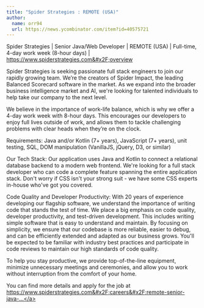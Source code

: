 ```yaml
---
title: "Spider Strategies : REMOTE (USA)"
author:
  name: orr94
  url: https://news.ycombinator.com/item?id=40575721
---
```

Spider Strategies | Senior Java&#x2F;Web Developer | REMOTE (USA) | Full-time, 4-day work week (8-hour days) | <a href="https:&#x2F;&#x2F;www.spiderstrategies.com&#x2F;overview" rel="nofollow">https:&#x2F;&#x2F;www.spiderstrategies.com&#x2F;overview</a>

Spider Strategies is seeking passionate full stack engineers to join our rapidly growing team. We’re the creators of Spider Impact, the leading Balanced Scorecard software in the market. As we expand into the broader business intelligence market and AI, we&#x27;re looking for talented individuals to help take our company to the next level.

We believe in the importance of work-life balance, which is why we offer a 4-day work week with 8-hour days. This encourages our developers to enjoy full lives outside of work, and allows them to tackle challenging problems with clear heads when they’re on the clock.

Requirements: Java and&#x2F;or Kotlin (7+ years), JavaScript (7+ years), unit testing, SQL, DOM manipulation (VanillaJS, jQuery, D3, or similar)

Our Tech Stack: Our application uses Java and Kotlin to connect a relational database backend to a modern web frontend. We&#x27;re looking for a full stack developer who can code a complete feature spanning the entire application stack. Don&#x27;t worry if CSS isn&#x27;t your strong suit - we have some CSS experts in-house who&#x27;ve got you covered.

Code Quality and Developer Productivity: With 20 years of experience developing our flagship software, we understand the importance of writing code that stands the test of time. We place a big emphasis on code quality, developer productivity, and test-driven development. This includes writing simple software that is easy to understand and maintain. By focusing on simplicity, we ensure that our codebase is more reliable, easier to debug, and can be efficiently extended and adapted as our business grows. You&#x27;ll be expected to be familiar with industry best practices and participate in code reviews to maintain our high standards of code quality.

To help you stay productive, we provide top-of-the-line equipment, minimize unnecessary meetings and ceremonies, and allow you to work without interruption from the comfort of your home.

You can find more details and apply for the job at <a href="https:&#x2F;&#x2F;www.spiderstrategies.com&#x2F;careers&#x2F;remote-senior-java-web" rel="nofollow">https:&#x2F;&#x2F;www.spiderstrategies.com&#x2F;careers&#x2F;remote-senior-java-...</a>
